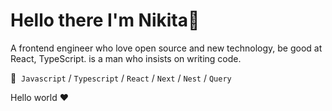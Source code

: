 <h1>Hello there I'm Nikita👋 </h1>

A frontend engineer who love open source and new technology, be good at React, TypeScript. is a man who insists on writing code.

💼&nbsp; <code>Javascript</code> / <code>Typescript</code> 
/ <code>React</code> / <code>Next</code> /  <code>Nest</code> 
/ <code>Query</code> 

Hello world ❤
